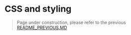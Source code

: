# CSS and styling

> Page under construction, please refer to the previous [README_PREVIOUS.MD](../../README_PREVIOUS.MD)

